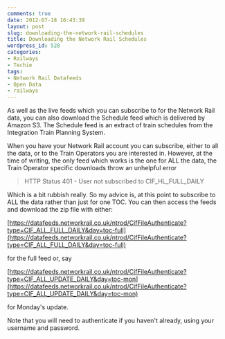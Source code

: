 ```yaml
---
comments: true
date: 2012-07-18 16:43:39
layout: post
slug: downloading-the-network-rail-schedules
title: Downloading the Network Rail Schedules
wordpress_id: 528
categories:
- Railways
- Techie
tags:
- Network Rail Datafeeds
- Open Data
- railways
---
```


As well as the live feeds which you can subscribe to for the Network Rail data, you can also download the Schedule feed which is delivered by Amazon S3. The Schedule feed is an extract of train schedules from the Integration Train Planning System.

When you have your Network Rail account you can subscribe, either to all the data, or to the Train Operators you are interested in. However, at the time of writing, the only feed which works is the one for ALL the data, the Train Operator specific downloads throw an unhelpful error


> HTTP Status 401 - User not subscribed to CIF_HL_FULL_DAILY


Which is a bit rubbish really. So my advice is, at this point to subscribe to ALL the data rather than just for one TOC. You can then access the feeds and download the zip file with either:

[https://datafeeds.networkrail.co.uk/ntrod/CifFileAuthenticate?type=CIF_ALL_FULL_DAILY&day=toc-full](https://datafeeds.networkrail.co.uk/ntrod/CifFileAuthenticate?type=CIF_ALL_FULL_DAILY&day=toc-full)

for the full feed or, say

[https://datafeeds.networkrail.co.uk/ntrod/CifFileAuthenticate?type=CIF_ALL_UPDATE_DAILY&day=toc-mon](https://datafeeds.networkrail.co.uk/ntrod/CifFileAuthenticate?type=CIF_ALL_UPDATE_DAILY&day=toc-mon)

for Monday's update.

Note that you will need to authenticate if you haven't already, using your username and password.
